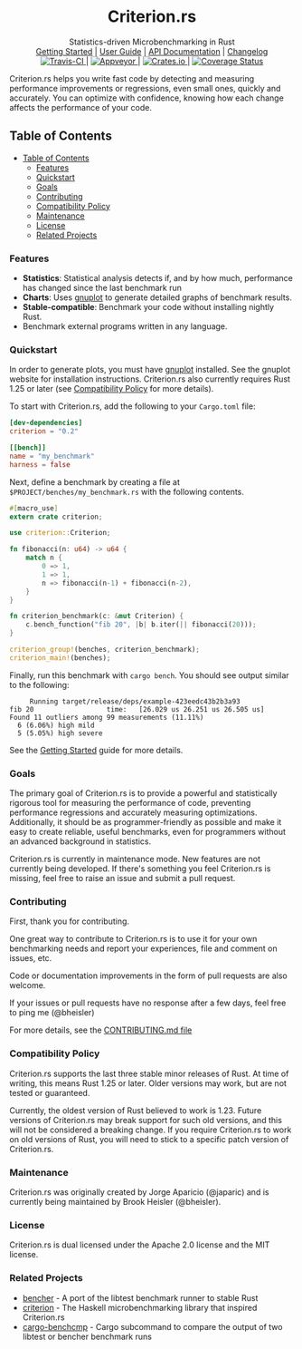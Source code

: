 <h1 align="center">Criterion.<span></span>rs</h1>

<div align="center">Statistics-driven Microbenchmarking in Rust</div>

<div align="center">
	<a href="https://japaric.github.io/criterion.rs/book/getting_started.html">Getting Started</a>
    |
    <a href="https://japaric.github.io/criterion.rs/book/index.html">User Guide</a>
    |
    <a href="https://japaric.github.io/criterion.rs/criterion/">API Documentation</a>
    |
    <a href="https://github.com/japaric/criterion.rs/blob/master/CHANGELOG.md">Changelog</a>
</div>

<div align="center">
	<a href="https://travis-ci.org/japaric/criterion.rs">
        <img src="https://travis-ci.org/japaric/criterion.rs.svg?branch=master" alt="Travis-CI">
    </a>
    |
    <a href="https://ci.appveyor.com/project/japaric/criterion-rs-vt9fl">
        <img src="https://ci.appveyor.com/api/projects/status/4255ads9ctpupcl2?svg=true" alt="Appveyor">
    </a>
    |
    <a href="https://crates.io/crates/criterion">
        <img src="https://img.shields.io/crates/v/criterion.svg" alt="Crates.io">
    </a>
    |
    <a href="https://coveralls.io/github/japaric/criterion.rs?branch=master">
        <img src="https://coveralls.io/repos/github/japaric/criterion.rs/badge.svg?branch=master" alt="Coverage Status">
    </a>
</div>

Criterion.<span></span>rs helps you write fast code by detecting and measuring performance improvements or regressions, even small ones, quickly and accurately. You can optimize with confidence, knowing how each change affects the performance of your code.

## Table of Contents
- [Table of Contents](#table-of-contents)
    - [Features](#features)
    - [Quickstart](#quickstart)
    - [Goals](#goals)
    - [Contributing](#contributing)
    - [Compatibility Policy](#compatibility-policy)
    - [Maintenance](#maintenance)
    - [License](#license)
    - [Related Projects](#related-projects)

### Features

- __Statistics__: Statistical analysis detects if, and by how much, performance has changed since the last benchmark run
- __Charts__: Uses [gnuplot](http://www.gnuplot.info/) to generate detailed graphs of benchmark results.
- __Stable-compatible__: Benchmark your code without installing nightly Rust.
- Benchmark external programs written in any language.

### Quickstart

In order to generate plots, you must have [gnuplot](http://www.gnuplot.info/) installed. See the gnuplot website for installation instructions. Criterion.rs also currently requires Rust 1.25 or later (see [Compatibility Policy](#compatibility-policy) for more details).

To start with Criterion.<span></span>rs, add the following to your `Cargo.toml` file:

```toml
[dev-dependencies]
criterion = "0.2"

[[bench]]
name = "my_benchmark"
harness = false
```

Next, define a benchmark by creating a file at `$PROJECT/benches/my_benchmark.rs` with the following contents.

```rust
#[macro_use]
extern crate criterion;

use criterion::Criterion;

fn fibonacci(n: u64) -> u64 {
    match n {
        0 => 1,
        1 => 1,
        n => fibonacci(n-1) + fibonacci(n-2),
    }
}

fn criterion_benchmark(c: &mut Criterion) {
    c.bench_function("fib 20", |b| b.iter(|| fibonacci(20)));
}

criterion_group!(benches, criterion_benchmark);
criterion_main!(benches);
```

Finally, run this benchmark with `cargo bench`. You should see output similar to the following:

```
     Running target/release/deps/example-423eedc43b2b3a93
fib 20                  time:   [26.029 us 26.251 us 26.505 us]
Found 11 outliers among 99 measurements (11.11%)
  6 (6.06%) high mild
  5 (5.05%) high severe
```

See the [Getting Started](https://japaric.github.io/criterion.rs/book/getting_started.html) guide for more details.

### Goals

The primary goal of Criterion.<span></span>rs is to provide a powerful and statistically rigorous tool for measuring the performance of code, preventing performance regressions and accurately measuring optimizations. Additionally, it should be as programmer-friendly as possible and make it easy to create reliable, useful benchmarks, even for programmers without an advanced background in statistics.

Criterion.<span></span>rs is currently in maintenance mode. New features are not currently being developed. If there's something you feel 
Criterion.<span></span>rs is missing, feel free to raise an issue and submit a pull request.

### Contributing

First, thank you for contributing.

One great way to contribute to Criterion.<span></span>rs is to use it for your own benchmarking needs and report your experiences, file and comment on issues, etc.

Code or documentation improvements in the form of pull requests are also welcome.

If your issues or pull requests have no response after a few days, feel free to ping me (@bheisler)

For more details, see the [CONTRIBUTING.md file](https://github.com/japaric/criterion.rs/blob/master/CONTRIBUTING.md)

### Compatibility Policy

Criterion.<span></span>rs supports the last three stable minor releases of Rust. At time of
writing, this means Rust 1.25 or later. Older versions may work, but are not tested or guaranteed.

Currently, the oldest version of Rust believed to work is 1.23. Future versions of Criterion.rs may
break support for such old versions, and this will not be considered a breaking change. If you
require Criterion.<span></span>rs to work on old versions of Rust, you will need to stick to a
specific patch version of Criterion.<span></span>rs.

### Maintenance

Criterion.<span></span>rs was originally created by Jorge Aparicio (@japaric) and is currently being maintained by Brook Heisler (@bheisler).

### License

Criterion.<span></span>rs is dual licensed under the Apache 2.0 license and the MIT license.

### Related Projects

- [bencher](https://github.com/bluss/bencher) - A port of the libtest benchmark runner to stable Rust
- [criterion](http://www.serpentine.com/criterion/) - The Haskell microbenchmarking library that inspired Criterion.<span></span>rs
- [cargo-benchcmp](https://github.com/BurntSushi/cargo-benchcmp) - Cargo subcommand to compare the output of two libtest or bencher benchmark runs
